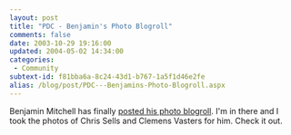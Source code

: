 ```yaml
---
layout: post
title: "PDC - Benjamin's Photo Blogroll"
comments: false
date: 2003-10-29 19:16:00
updated: 2004-05-02 14:34:00
categories:
 - Community
subtext-id: f81bba6a-8c24-43d1-b767-1a5f1d46e2fe
alias: /blog/post/PDC---Benjamins-Photo-Blogroll.aspx
---
```



Benjamin Mitchell has finally [posted his photo blogroll](http://benjaminm.net/PDCPhotoBlogRoll.html). I'm in there and I took the photos of Chris Sells and Clemens Vasters for him. Check it out.
